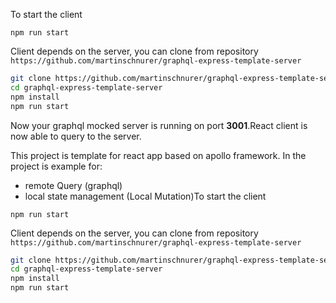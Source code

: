 To start the client

```
npm run start
```

Client depends on the server, you can clone from repository
`https://github.com/martinschnurer/graphql-express-template-server`

```bash
git clone https://github.com/martinschnurer/graphql-express-template-server
cd graphql-express-template-server
npm install
npm run start
```
Now your graphql mocked server is running on port **3001**.React client is now able to query to the server.

This project is template for react app based on apollo framework. 
In the project is example for:
 - remote Query (graphql)
 - local state management (Local Mutation)To start the client

```
npm run start
```

Client depends on the server, you can clone from repository
`https://github.com/martinschnurer/graphql-express-template-server`

```bash
git clone https://github.com/martinschnurer/graphql-express-template-server
cd graphql-express-template-server
npm install
npm run start
```